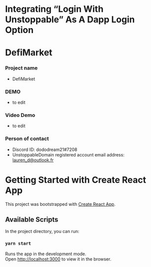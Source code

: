 # Integrating “Login With Unstoppable” As A Dapp Login Option
# DefiMarket
### Project name
- DefiMarket
  
### DEMO
- to edit

### Video Demo
- to edit

### Person of contact
- Discord ID: dododream21#7208
- UnstoppableDomain registered account email address: lauren_d@outlook.fr

# Getting Started with Create React App

This project was bootstrapped with [Create React App](https://github.com/facebook/create-react-app).

## Available Scripts

In the project directory, you can run:

### `yarn start`

Runs the app in the development mode.\
Open [http://localhost:3000](http://localhost:3000) to view it in the browser.

